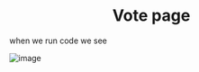 <h1 align="center">Vote page</h1>

 when we run code we see

 ![image](https://github.com/sanket96s/projects/assets/109816069/914d2ba0-fc6e-4774-a196-b23541425431)

